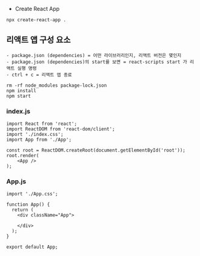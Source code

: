 - Create React App
```
npx create-react-app .
```

## 리액트 앱 구성 요소
    - package.json (dependencies) = 어떤 라이브러리인지, 리액트 버전은 몇인지
    - package.json (dependencies)의 start를 보면 = react-scripts start 가 리액트 실행 명령
    - ctrl + c = 리액트 앱 종료 

```
rm -rf node_modules package-lock.json
npm install
npm start

```

### index.js
```
import React from 'react';
import ReactDOM from 'react-dom/client';
import './index.css';
import App from './App';

const root = ReactDOM.createRoot(document.getElementById('root'));
root.render(
    <App />
);
```
### App.js
```
import './App.css';

function App() {
  return (
    <div className="App">
      
    </div>
  );
}

export default App;
```
